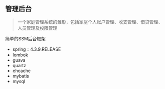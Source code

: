## 管理后台

> 一个家庭管理系统的雏形，包括家庭个人账户管理、收支管理、借贷管理、人员管理及权限管理

简单的SSM后台框架

- spring：4.3.9.RELEASE
- lombok
- guava
- quartz
- ehcache
- mybatis
- mysql
